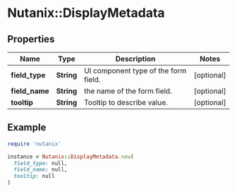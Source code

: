 # Nutanix::DisplayMetadata

## Properties

| Name | Type | Description | Notes |
| ---- | ---- | ----------- | ----- |
| **field_type** | **String** | UI component type of the form field. | [optional] |
| **field_name** | **String** | the name of the form field. | [optional] |
| **tooltip** | **String** | Tooltip to describe value. | [optional] |

## Example

```ruby
require 'nutanix'

instance = Nutanix::DisplayMetadata.new(
  field_type: null,
  field_name: null,
  tooltip: null
)
```

